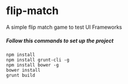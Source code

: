 # flip-match
A simple flip match game to test UI Frameworks

##### Follow this commands to set up the project
```
npm install
npm install grunt-cli -g
npm install bower -g
bower install
grunt build
```
